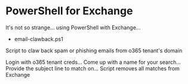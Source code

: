 # PowerShell for Exchange  
It\'s not so strange... using PowerShell with Exchange...

- email-clawback.ps1  

Script to claw back spam or phishing emails from o365 tenant\'s domain  

Login with o365 tenant creds... Come up with a name for your search... Provide the subject line to match on... Script removes all matches from Exchange
